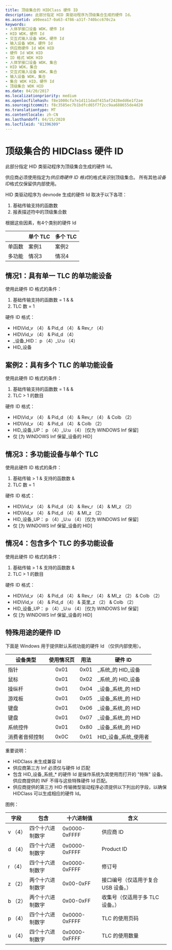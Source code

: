 ```yaml
---
title: 顶级集合的 HIDClass 硬件 ID
description: 此部分指定 HID 类驱动程序为顶级集合生成的硬件 Id。
ms.assetid: a90eea17-0a63-4786-a31f-740bcc670c2a
keywords:
- 人体学接口设备 WDK，硬件 Id
- HID WDK，硬件 Id
- 交互式输入设备 WDK，硬件 Id
- 输入设备 WDK，硬件 Id
- 供应商硬件 Id WDK HID
- 硬件 Id WDK HID
- ID 格式 WDK HID
- 人体学接口设备 WDK、集合
- HID WDK，集合
- 交互式输入设备 WDK，集合
- 输入设备 WDK，集合
- 集合 WDK HID，硬件 Id
- 顶级集合 WDK HID
ms.date: 04/20/2017
ms.localizationpriority: medium
ms.openlocfilehash: f8e1000cfa7e1d111dadf415af2428edd6e1f2ae
ms.sourcegitcommit: f8c3585ec7b1bdfcd65f7f2cc9aa688655de4d20
ms.translationtype: MT
ms.contentlocale: zh-CN
ms.lasthandoff: 04/15/2020
ms.locfileid: "81396309"
---
```

# <a name="hidclass-hardware-ids-for-top-level-collections"></a>顶级集合的 HIDClass 硬件 ID


此部分指定 HID 类驱动程序为顶级集合生成的硬件 Id。

供应商必须使用指定为*供应商硬件 ID 格式*的格式来识别顶级集合。 所有其他*设备 ID*格式仅保留供内部使用。

HID 类驱动程序为 devnode 生成的硬件 Id 取决于以下各项：

1.  基础传输支持的函数数
2.  报表描述符中的顶级集合数

根据这些因素，有4个类别的硬件 Id

|                 | 单个 TLC | 多个 TLC |
|-----------------|------------|--------------|
| 单函数 | 案例1     | 案例2       |
| 多功能  | 情况3     | 情况4       |

 

## <a name="case-1-single-function-device-with-single-tlc"></a>情况1：具有单一 TLC 的单功能设备


使用此硬件 ID 格式的条件：

1.  基础传输支持的函数数 = 1 & &
2.  TLC 数 = 1

硬件 ID 格式：

-   HID\\Vid\_v （4） & Pid\_d （4） & Rev\_r （4）
-   HID\\Vid\_v （4） & Pid\_d （4）
-   \_设备\_HID： p （4）\_U:u （4）
-   HID\_设备

## <a name="case-2-single-function-device-with-multiple-tlc"></a>案例2：具有多个 TLC 的单功能设备


使用此硬件 ID 格式的条件：

1.  基础传输支持的函数数 = 1 & &
2.  TLC > 1 的数目

硬件 ID 格式：

-   HID\\Vid\_v （4） & Pid\_d （4） & Rev\_r （4） & Colb （2）
-   HID\\Vid\_v （4） & Pid\_d （4） & Colb （2）
-   HID\_设备\_UP： p （4）\_U:u （4） \[仅为 WINDOWS Inf 保留\]
-   仅 \[为 WINDOWS Inf 保留\_设备的 HID\]

## <a name="case-3-multi-function-device-with-single-tlc"></a>情况3：多功能设备与单个 TLC


使用此硬件 ID 格式的条件：

1.  基础传输 > 1 & 支持的函数数 &
2.  TLC 数 = 1

硬件 ID 格式：

-   HID\\Vid\_v （4） & Pid\_d （4） & Rev\_r （4） & MI\_z （2）
-   HID\\Vid\_v （4） & Pid\_d （4） & MI\_z （2）
-   HID\_设备\_UP： p （4）\_U:u （4） \[仅为 WINDOWS Inf 保留\]
-   仅 \[为 WINDOWS Inf 保留\_设备的 HID\]

## <a name="case-4-multi-function-device-with-multiple-tlc"></a>情况4：包含多个 TLC 的多功能设备


使用此硬件 ID 格式的条件：

1.  基础传输 > 1 & 支持的函数数 &
2.  TLC > 1 的数目

硬件 ID 格式：

-   HID\\Vid\_v （4） & Pid\_d （4） & Rev\_r （4） & MI\_z （2） & Colb （2）
-   HID\\Vid\_v （4） & Pid\_d （4） & 英里\_z （2） & Colb （2）
-   HID\_设备\_UP： p （4）\_U:u （4） \[仅为 WINDOWS Inf 保留\]
-   仅 \[为 WINDOWS Inf 保留\_设备的 HID\]

## <a name="special-purpose-hardware-id"></a>特殊用途的硬件 ID


下面是 Windows 用于提供默认系统功能的硬件 Id （仅供内部使用）。

| 设备类型            | 使用情况页 | 用法 | 硬件 ID                   |
|------------------------|:----------:|:-----:|-------------------------------|
| 指针                | 0x01       | 0x01  | \_系统\_的 HID\_设备    |
| 鼠标                  | 0x01       | 0x02  | \_系统\_的 HID\_设备    |
| 操纵杆               | 0x01       | 0x04  | \_设备\_系统\_的 HID     |
| 游戏板               | 0x01       | 0x05  | \_设备\_系统\_的 HID     |
| 键盘               | 0x01       | 0x06  | \_设备\_系统\_的 HID |
| 键盘                 | 0x01       | 0x07  | \_设备\_系统\_的 HID |
| 系统控件         | 0x01       | 0x80  | \_设备\_系统\_的 HID  |
| 消费者音频控制 | 0x0C       | 0x01  | HID\_设备\_系统\_使用者 |

重要说明：

-   HIDClass 未生成兼容 Id
-   供应商第三方 Inf 必须仅与硬件 Id 匹配
-   包含 HID\_设备\_系统\_\* 的硬件 Id 是操作系统为其使用而打开的 "特殊" 设备。 供应商提供的 INF 不得与这些特殊硬件 Id 匹配。
-   供应商提供的第三方 HID 传输微型驱动程序必须提供以下列出的字段，以确保 HIDClass 可以生成相应的硬件 Id。

图例：

| 字段 | 包含        | 十六进制值 | 含义                                                  |
|:-----:|-----------------|-------------------|----------------------------------------------------------|
| v （4）  | 四个十六进制数字 | 0x0000-0xFFFF     | 供应商 ID                                                |
| d （4）  | 四个十六进制数字 | 0x0000-0xFFFF     | Product ID                                               |
| r （4）  | 四个十六进制数字 | 0x0000-0xFFFF     | 修订号                                          |
| z （2）  | 两个十六进制数字  | 0x00-0xFF         | 接口编号（仅适用于复合 USB 设备。） |
| b （2）  | 两个十六进制数字  | 0x00-0xFF         | 收集号（仅适用于多 TLC 设备。） |
| p （4）  | 四个十六进制数字 | 0x0000-0xFFFF     | TLC 的使用页码                                |
| u （4）  | 四个十六进制数字 | 0x0000-0xFFFF     | TLC 的使用数量                                      |
